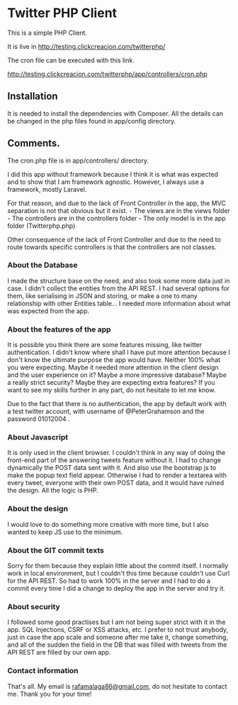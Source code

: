 # Twitter PHP Client

This is a simple PHP Client.

It is live in http://testing.clickcreacion.com/twitterphp/

The cron file can be executed with this link.

http://testing.clickcreacion.com/twitterphp/app/controllers/cron.php




## Installation

It is needed to install the dependencies with Composer. All the details can be changed in the php files found in app/config directory.


## Comments.

The cron.php file is in app/controllers/ directory.

I did this app without framework because I think it is what was expected and to show that I am framework agnostic. However, I always use a framework, mostly Laravel.

For that reason, and due to the lack of Front Controller in the app, the MVC separation is not that obvious but it exist.
	- The views are in the views folder
	- The controllers are in the controllers folder
	- The only model is in the app folder (Twitterphp.php)

Other consequence of the lack of Front Controller and due to the need to route towards specific controllers is that the controllers are not classes.

### About the Database
I made the structure base on the need, and also took some more data just in case. I didn't collect the entities from the API REST. I had several options for them, like serialising in JSON and storing, or make a one to many relationship with other Entities table... I needed more information about what was expected from the app.

### About the features of the app
It is possible you think there are some features missing, like twitter authentication. I didn't know where shall I have put more attention because I don't know the ultimate purpose the app would have. Neither 100% what you were expecting. Maybe it needed more attention in the client design and the user experience on it? Maybe a more impressive database? Maybe a really strict security? Maybe they are expecting extra features? If you want to see my skills further in any part, do not hesitate to let me know.

Due to the fact that there is no authentication, the app by default work with a test twitter account, with username of @PeterGrahamson and the password 01012004 .

### About Javascript
It is only used in the client browser. I couldn't think in any way of doing the front-end part of the answering tweets feature without it. I had to change dynamically the POST data sent with it. And also use the bootstrap js to make the popup text field appear. Otherwise I had to render a textarea with every tweet, everyone with their own POST data, and it would have ruined the design. All the logic is PHP.

### About the design
I would love to do something more creative with more time, but I also wanted to keep JS use to the minimum.


### About the GIT commit texts
Sorry for them because they explain little about the commit itself. I normally work in local environment, but I couldn't this time because couldn't use Curl for the API REST. So had to work 100% in the server and I had to do a commit every time I did a change to deploy the app in the server and try it.

### About security
I followed some good practises but I am not being super strict with it in the app. SQL Injections, CSRF or XSS attacks, etc. I prefer to not trust anybody, just in case the app scale and someone after me take it, change something, and all of the sudden the field in the DB that was filled with tweets from the API REST are filled by our own app. 


### Contact information
That's all. My email is rafamalaga86@gmail.com, do not hesitate to contact me. Thank you for your time! 

